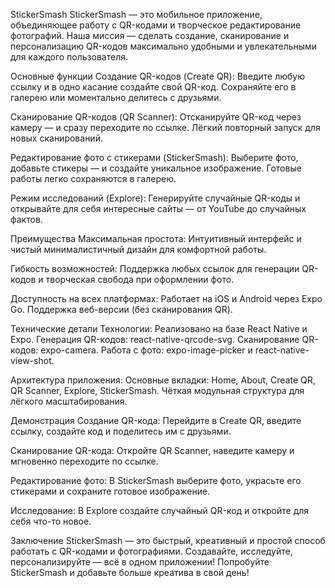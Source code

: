 StickerSmash
StickerSmash — это мобильное приложение, объединяющее работу с QR-кодами и творческое редактирование фотографий.
Наша миссия — сделать создание, сканирование и персонализацию QR-кодов максимально удобными и увлекательными для каждого пользователя.

Основные функции
Создание QR-кодов (Create QR):
Введите любую ссылку и в одно касание создайте свой QR-код. Сохраняйте его в галерею или моментально делитесь с друзьями.

Сканирование QR-кодов (QR Scanner):
Отсканируйте QR-код через камеру — и сразу переходите по ссылке. Лёгкий повторный запуск для новых сканирований.

Редактирование фото с стикерами (StickerSmash):
Выберите фото, добавьте стикеры — и создайте уникальное изображение. Готовые работы легко сохраняются в галерею.

Режим исследований (Explore):
Генерируйте случайные QR-коды и открывайте для себя интересные сайты — от YouTube до случайных фактов.

Преимущества
Максимальная простота:
Интуитивный интерфейс и чистый минималистичный дизайн для комфортной работы.

Гибкость возможностей:
Поддержка любых ссылок для генерации QR-кодов и творческая свобода при оформлении фото.

Доступность на всех платформах:
Работает на iOS и Android через Expo Go. Поддержка веб-версии (без сканирования QR).

Технические детали
Технологии:
Реализовано на базе React Native и Expo.
Генерация QR-кодов: react-native-qrcode-svg.
Сканирование QR-кодов: expo-camera.
Работа с фото: expo-image-picker и react-native-view-shot.

Архитектура приложения:
Основные вкладки: Home, About, Create QR, QR Scanner, Explore, StickerSmash.
Чёткая модульная структура для лёгкого масштабирования.

Демонстрация
Создание QR-кода:
Перейдите в Create QR, введите ссылку, создайте код и поделитесь им с друзьями.

Сканирование QR-кода:
Откройте QR Scanner, наведите камеру и мгновенно переходите по ссылке.

Редактирование фото:
В StickerSmash выберите фото, украсьте его стикерами и сохраните готовое изображение.

Исследование:
В Explore создайте случайный QR-код и откройте для себя что-то новое.

Заключение
StickerSmash — это быстрый, креативный и простой способ работать с QR-кодами и фотографиями.
Создавайте, исследуйте, персонализируйте — всё в одном приложении!
Попробуйте StickerSmash и добавьте больше креатива в свой день!

